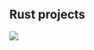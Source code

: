 ## Rust projects

![](https://camo.githubusercontent.com/2a3adb94262bc32788376ec89d48c5f41e2f5a7a478ad758a181400db230f343/68747470733a2f2f692e696d6775722e636f6d2f4c625a4a676d6d2e676966)
